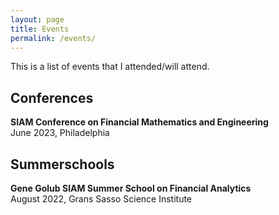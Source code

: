 ```yaml
---
layout: page
title: Events
permalink: /events/
---
```

This is a list of events that I attended/will attend.

## Conferences
**SIAM Conference on Financial Mathematics and Engineering** \
June 2023, Philadelphia

## Summerschools
**Gene Golub SIAM Summer School on Financial Analytics** \
August 2022, Grans Sasso Science Institute
